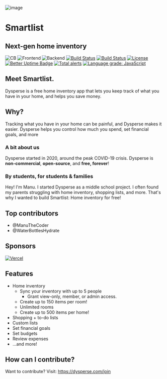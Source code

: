 ![image](https://user-images.githubusercontent.com/77016441/183128164-b2af0830-dfaf-4c19-8cd8-f964584e41c3.png)

# Smartlist

## Next-gen home inventory

![CB](https://img.shields.io/badge/Contributors-20-yellow?style=flat)
![Frontend](https://img.shields.io/static/v1?label=Frontend&message=HTML,%20CSS,%20JS&color=%3CCOLOR%3E&style=flat)
![Backend](https://img.shields.io/static/v1?label=Backend&message=PHP,%20SQL&color=red&style=flat)
[![Build Status](https://img.shields.io/github/forks/Smartlist-app/Smartlist.svg?style=flat)](https://github.com/ManuTheCoder/Smartlist-desktop)
[![Build Status](https://img.shields.io/github/stars/Smartlist-app/Smartlist.svg?style=flat)](https://github.com/ManuTheCoder/Smartlist-desktop)
[![License](https://img.shields.io/github/license/Smartlist-app/Smartlist.svg?style=flat)](https://github.com/ManuTheCoder/Smartlist-desktop)
[![Better Uptime Badge](https://betteruptime.com/status-badges/v1/monitor/77o4.svg)](https://betteruptime.com/?utm_source=status_badge)
[![Total alerts](https://img.shields.io/lgtm/alerts/g/Smartlist-App/Smartlist.svg?logo=lgtm&logoWidth=18)](https://lgtm.com/projects/g/Smartlist-App/Smartlist/alerts/)
[![Language grade: JavaScript](https://img.shields.io/lgtm/grade/javascript/g/Smartlist-App/Smartlist.svg?logo=lgtm&logoWidth=18)](https://lgtm.com/projects/g/Smartlist-App/Smartlist/context:javascript)

## Meet Smartlist.

Dysperse is a free home inventory app that lets you keep track of what you have in your home, and helps you save money.

## Why?

Tracking what you have in your home can be painful, and Dysperse makes it easier. Dysperse helps you control how much you spend, set financial goals, and more

### A bit about us

Dysperse started in 2020, around the peak COVID-19 crisis. Dysperse is **non-commercial**, **open-source**, and **free, forever**!

### By students, for students & families

Hey! I'm Manu. I started Dysperse as a middle school project. I often found my parents struggling with home inventory, shopping lists, and more. That's why I wanted to build Smartlist: Home inventory for free!

## Top contributors

- @ManuTheCoder
- @WaterBottlesHydrate

## Sponsors

[![Vercel](https://user-images.githubusercontent.com/77016441/183126898-2412e41b-40fe-4981-bf9f-5e8349f77d4e.png)](https://vercel.com/?utm_source=smartlist&utm_campaign=oss)

## Features

- Home inventory
  - Sync your inventory with up to 5 people
    - Grant view-only, member, or admin access.
  - Create up to 150 items per room!
  - Unlimited rooms
  - Create up to 500 items per home!
- Shopping + to-do lists
- Custom lists
- Set financial goals
- Set budgets
- Review expenses
- ...and more!

## How can I contribute?

Want to contribute?
Visit: https://dysperse.com/join
